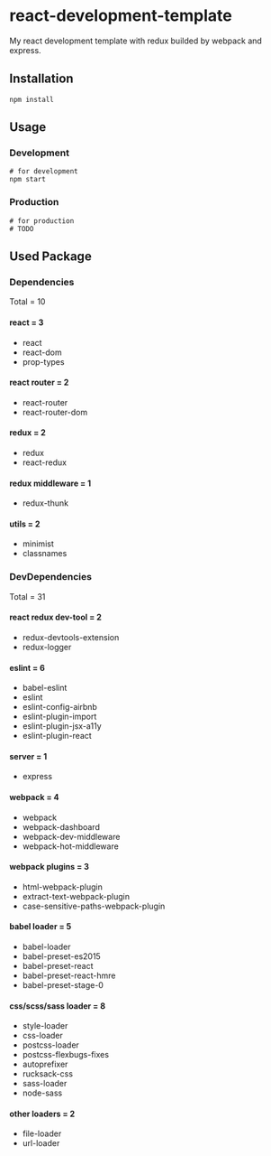 # react-development-template
My react development template with redux builded by webpack and express.

## Installation
```shell=
npm install
```

## Usage
### Development
```shell=
# for development
npm start
```
### Production
```shell=
# for production
# TODO
```

## Used Package

### Dependencies
Total = 10

#### react = 3
- react
- react-dom
- prop-types

#### react router = 2
- react-router
- react-router-dom

#### redux = 2
- redux
- react-redux

#### redux middleware = 1
- redux-thunk

#### utils = 2
- minimist
- classnames


### DevDependencies
Total = 31

#### react redux dev-tool = 2
- redux-devtools-extension
- redux-logger

#### eslint = 6
- babel-eslint
- eslint
- eslint-config-airbnb
- eslint-plugin-import
- eslint-plugin-jsx-a11y
- eslint-plugin-react

#### server = 1
- express

#### webpack = 4
- webpack
- webpack-dashboard
- webpack-dev-middleware
- webpack-hot-middleware

#### webpack plugins = 3
- html-webpack-plugin
- extract-text-webpack-plugin
- case-sensitive-paths-webpack-plugin

#### babel loader = 5
- babel-loader
- babel-preset-es2015
- babel-preset-react
- babel-preset-react-hmre
- babel-preset-stage-0

#### css/scss/sass loader = 8
- style-loader
- css-loader
- postcss-loader
- postcss-flexbugs-fixes
- autoprefixer
- rucksack-css
- sass-loader
- node-sass

#### other loaders = 2
- file-loader
- url-loader

